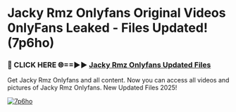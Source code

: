 # Jacky Rmz Onlyfans Original Videos 0nlyFans Leaked - Files Updated! (7p6ho)

<h3>🔴 CLICK HERE 🌐==►► <a href="https://tinyurl.com/ehrbuxhb" rel="nofollow">Jacky Rmz Onlyfans Updated Files</a></h3>

Get Jacky Rmz Onlyfans and all content. Now you can access all videos and pictures of Jacky Rmz Onlyfans. New Updated Files 2025!

[![7p6ho](https://i.imgur.com/lVYEuWS.gif)](https://tinyurl.com/ehrbuxhb)
